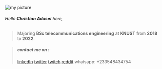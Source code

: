 
![my picture](https://www.datamavens.io/web/image/res.users/36/image_128?unique=c4028d0)
###### Hello **Christian Adusei** here,
> Majoring **BSc telecommunications engineering** at **KNUST**
> from **2018** to **2022**.




> ##### contact me on :
> [linkedIn](https://www.linkedin.com/in/chritian-adusei-814b9719b)
> [twitter](https://twitter.com/kordaae?s=09)
> [twitch](https://www.twitch.tv/kordaae)
> [reddit](https://www.reddit.com/u/Kordaae?utm_medium=android_app&utm_source=share)
> whatsapp: +233548434754